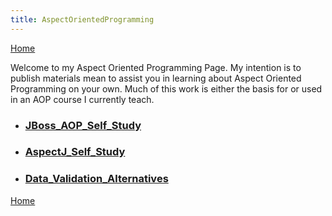 ```yaml
---
title: AspectOrientedProgramming
---
```

[Home](../home)

Welcome to my Aspect Oriented Programming Page. My intention is to publish materials mean to assist you in learning about Aspect Oriented Programming on your own. Much of this work is either the basis for or used in an AOP course I currently teach.

* ### [JBoss_AOP_Self_Study](JBoss_AOP_Self_Study)
* ### [AspectJ_Self_Study](AspectJ_Self_Study)
* ### [Data_Validation_Alternatives](../Data_Validation_Alternatives)

[Home](../home)
